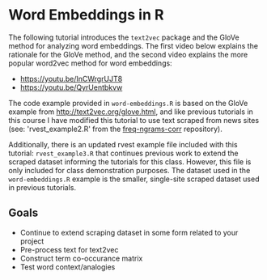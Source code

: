 # Word Embeddings in R

The following tutorial introduces the `text2vec` package and the GloVe method for analyzing word embeddings. The first video below explains the rationale for the GloVe method, and the second video explains the more popular word2vec method for word embeddings:
- <https://youtu.be/InCWrgrUJT8>
- <https://youtu.be/QyrUentbkvw>

The code example provided in `word-embeddings.R` is based on the GloVe example from <http://text2vec.org/glove.html>, and like previous tutorials in this course I have modified this tutorial to use text scraped from news sites (see: 'rvest_example2.R' from the [freq-ngrams-corr](https://github.com/aabeveridge/freq-ngrams-corr) repository).

Additionally, there is an updated rvest example file included with this tutorial: `rvest_example3.R` that continues previous work to extend the scraped dataset informing the tutorials for this class. However, this file is only included for class demonstration purposes. The dataset used in the `word-embeddings.R` example is the smaller, single-site scraped dataset used in previous tutorials.

## Goals
- Continue to extend scraping dataset in some form related to your project
- Pre-process text for text2vec
- Construct term co-occurance matrix
- Test word context/analogies 
